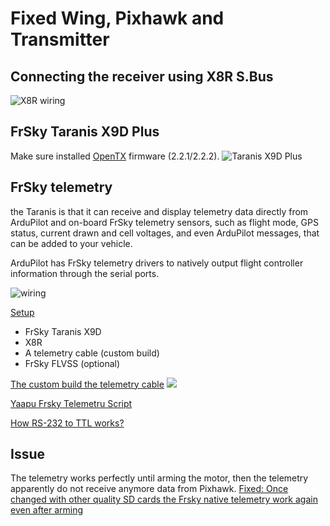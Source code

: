 # Fixed Wing, Pixhawk and Transmitter

## Connecting the receiver using X8R S.Bus
![X8R wiring](http://ardupilot.org/plane/_images/RCIN_connection.jpg)

## FrSky Taranis X9D Plus
Make sure installed [OpenTX](http://www.open-tx.org/downloads.html) firmware (2.2.1/2.2.2).
![Taranis X9D Plus](http://ardupilot.org/plane/_images/FrSky_Taranis9XD_Plus.jpg)

## FrSky telemetry
the Taranis is that it can receive and display telemetry data directly from ArduPilot and on-board FrSky telemetry sensors, such as flight mode, GPS status, current drawn and cell voltages, and even ArduPilot messages, that can be added to your vehicle.

ArduPilot has FrSky telemetry drivers to natively output flight controller information through the serial ports. 

![wiring](http://ardupilot.org/plane/_images/FrSky_Conn_Phawk-X8R.jpg)

[Setup](http://ardupilot.org/plane/docs/common-frsky-telemetry.html#common-frsky-telemetry)
- FrSky Taranis X9D
- X8R
- A telemetry cable (custom build)
- FrSky FLVSS (optional)

[The custom build the telemetry cable](https://discuss.ardupilot.org/t/some-soldering-required/27613)
![](https://discuss.ardupilot.org/uploads/default/optimized/2X/2/25a0d6363a7f6330d9e21b74ab4c0bec4c88fd62_1_690x459.jpg)

[Yaapu Frsky Telemetru Script](https://github.com/yaapu/FrskyTelemetryScript)

[How RS-232 to TTL works?](https://www.sparkfun.com/tutorials/215)

## Issue
The telemetry works perfectly until arming the motor, then the telemetry apparently do not receive anymore data from Pixhawk.
[Fixed:  Once changed with other quality SD cards the Frsky native telemetry work again even after arming](https://discuss.ardupilot.org/t/solved-bug-with-frsky-native-telemetry-arming-disable-it/21789)
